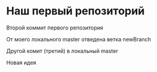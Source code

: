 # Наш первый репозиторий

Второй коммит первого репозитория  

От моего локального master отведена ветка newBranch

Другой комит (третий) в локальный master

Новая идея